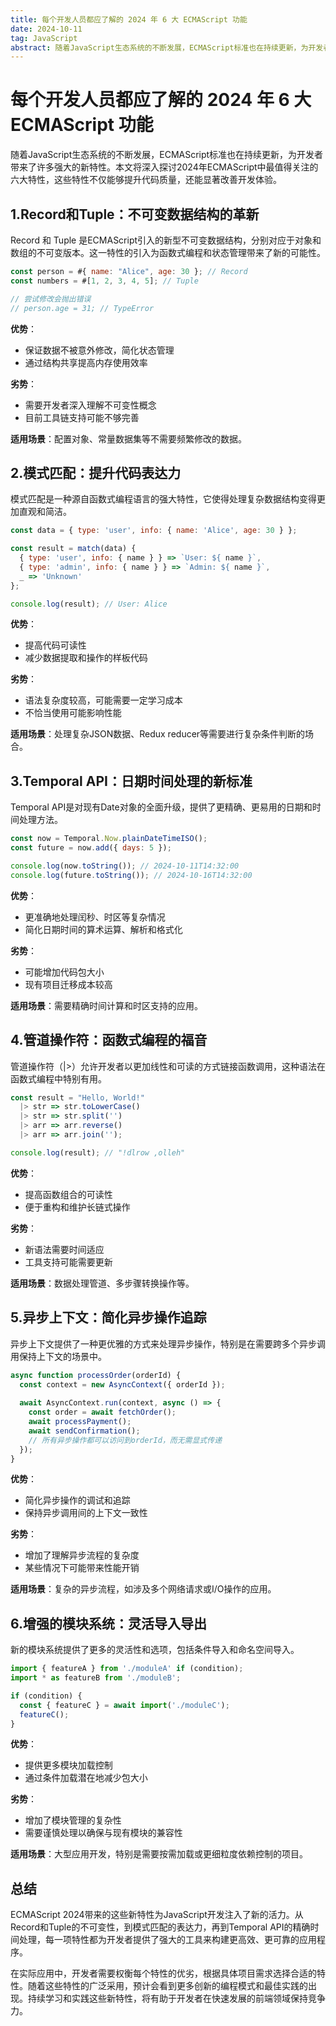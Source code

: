 ```yaml
---
title: 每个开发人员都应了解的 2024 年 6 大 ECMAScript 功能
date: 2024-10-11
tag: JavaScript
abstract: 随着JavaScript生态系统的不断发展，ECMAScript标准也在持续更新，为开发者带来了许多强大的新特性。本文将深入探讨2024年ECMAScript中最值得关注的六大特性，这些特性不仅能够提升代码质量，还能显著改善开发体验。
---
```


# 每个开发人员都应了解的 2024 年 6 大 ECMAScript 功能

随着JavaScript生态系统的不断发展，ECMAScript标准也在持续更新，为开发者带来了许多强大的新特性。本文将深入探讨2024年ECMAScript中最值得关注的六大特性，这些特性不仅能够提升代码质量，还能显著改善开发体验。

## 1.Record和Tuple：不可变数据结构的革新

Record 和 Tuple 是ECMAScript引入的新型不可变数据结构，分别对应于对象和数组的不可变版本。这一特性的引入为函数式编程和状态管理带来了新的可能性。

```javascript
const person = #{ name: "Alice", age: 30 }; // Record
const numbers = #[1, 2, 3, 4, 5]; // Tuple

// 尝试修改会抛出错误
// person.age = 31; // TypeError
```

**优势**：

- 保证数据不被意外修改，简化状态管理 
- 通过结构共享提高内存使用效率

**劣势**：

- 需要开发者深入理解不可变性概念
- 目前工具链支持可能不够完善

**适用场景**：配置对象、常量数据集等不需要频繁修改的数据。

## 2.模式匹配：提升代码表达力

模式匹配是一种源自函数式编程语言的强大特性，它使得处理复杂数据结构变得更加直观和简洁。

```javascript
const data = { type: 'user', info: { name: 'Alice', age: 30 } };

const result = match(data) {
  { type: 'user', info: { name } } => `User: ${ name }`,
  { type: 'admin', info: { name } } => `Admin: ${ name }`,
  _ => 'Unknown'
};

console.log(result); // User: Alice
```

**优势**：

- 提高代码可读性
- 减少数据提取和操作的样板代码

**劣势**：

- 语法复杂度较高，可能需要一定学习成本 
- 不恰当使用可能影响性能

**适用场景**：处理复杂JSON数据、Redux reducer等需要进行复杂条件判断的场合。

## 3.Temporal API：日期时间处理的新标准

Temporal API是对现有Date对象的全面升级，提供了更精确、更易用的日期和时间处理方法。

```javascript
const now = Temporal.Now.plainDateTimeISO();
const future = now.add({ days: 5 });

console.log(now.toString()); // 2024-10-11T14:32:00
console.log(future.toString()); // 2024-10-16T14:32:00
```

**优势**：

- 更准确地处理闰秒、时区等复杂情况 
- 简化日期时间的算术运算、解析和格式化

**劣势**：

- 可能增加代码包大小 
- 现有项目迁移成本较高

**适用场景**：需要精确时间计算和时区支持的应用。

## 4.管道操作符：函数式编程的福音

管道操作符（|>）允许开发者以更加线性和可读的方式链接函数调用，这种语法在函数式编程中特别有用。

```javascript
const result = "Hello, World!"
  |> str => str.toLowerCase()
  |> str => str.split('')
  |> arr => arr.reverse()
  |> arr => arr.join('');

console.log(result); // "!dlrow ,olleh"
```

**优势**：

- 提高函数组合的可读性 
- 便于重构和维护长链式操作

**劣势**：

- 新语法需要时间适应 
- 工具支持可能需要更新

**适用场景**：数据处理管道、多步骤转换操作等。

## 5.异步上下文：简化异步操作追踪

异步上下文提供了一种更优雅的方式来处理异步操作，特别是在需要跨多个异步调用保持上下文的场景中。

```javascript
async function processOrder(orderId) {
  const context = new AsyncContext({ orderId });
  
  await AsyncContext.run(context, async () => {
    const order = await fetchOrder();
    await processPayment();
    await sendConfirmation();
    // 所有异步操作都可以访问到orderId，而无需显式传递
  });
}
```

**优势**：

- 简化异步操作的调试和追踪 
- 保持异步调用间的上下文一致性

**劣势**：

- 增加了理解异步流程的复杂度 
- 某些情况下可能带来性能开销

**适用场景**：复杂的异步流程，如涉及多个网络请求或I/O操作的应用。

## 6.增强的模块系统：灵活导入导出

新的模块系统提供了更多的灵活性和选项，包括条件导入和命名空间导入。

```javascript
import { featureA } from './moduleA' if (condition);
import * as featureB from './moduleB';

if (condition) {
  const { featureC } = await import('./moduleC');
  featureC();
}
```

**优势**：

- 提供更多模块加载控制 
- 通过条件加载潜在地减少包大小

**劣势**：

- 增加了模块管理的复杂性 
- 需要谨慎处理以确保与现有模块的兼容性

**适用场景**：大型应用开发，特别是需要按需加载或更细粒度依赖控制的项目。

## 总结

ECMAScript 2024带来的这些新特性为JavaScript开发注入了新的活力。从Record和Tuple的不可变性，到模式匹配的表达力，再到Temporal API的精确时间处理，每一项特性都为开发者提供了强大的工具来构建更高效、更可靠的应用程序。

在实际应用中，开发者需要权衡每个特性的优劣，根据具体项目需求选择合适的特性。随着这些特性的广泛采用，预计会看到更多创新的编程模式和最佳实践的出现。持续学习和实践这些新特性，将有助于开发者在快速发展的前端领域保持竞争力。

